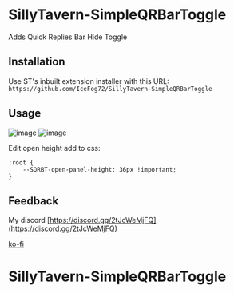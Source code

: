 # SillyTavern-SimpleQRBarToggle


Adds Quick Replies Bar Hide Toggle 
## Installation

Use ST's inbuilt extension installer with this URL:  
`https://github.com/IceFog72/SillyTavern-SimpleQRBarToggle`

## Usage
![image](https://github.com/user-attachments/assets/6411f977-221d-469f-99ec-841ad2c5fdb0)
![image](https://github.com/user-attachments/assets/de82cba8-95cf-4c32-8cb8-564fccc58cb4)


Edit open height add to css:
```
:root {
    --SQRBT-open-panel-height: 36px !important;
}
```
## Feedback

My discord [https://discord.gg/2tJcWeMjFQ](https://discord.gg/2tJcWeMjFQ)

[ko-fi](https://ko-fi.com/icefog72)
# SillyTavern-SimpleQRBarToggle

